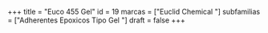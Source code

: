 +++
title = "Euco 455 Gel"
id = 19
marcas = ["Euclid Chemical "]
subfamilias = ["Adherentes Epoxicos Tipo Gel "]
draft = false
+++

<!--more-->
